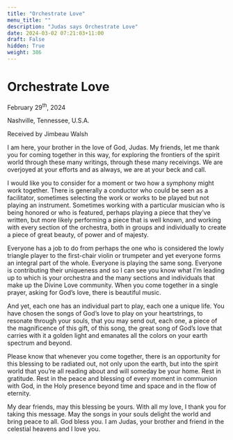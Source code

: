 ```yaml
---
title: "Orchestrate Love"
menu_title: ""
description: "Judas says Orchestrate Love"
date: 2024-03-02 07:21:03+11:00
draft: False
hidden: True
weight: 386
---
```

# Orchestrate Love 

February 29<sup>th</sup>, 2024

Nashville, Tennessee, U.S.A.

Received by Jimbeau Walsh  

I am here, your brother in the love of God, Judas. My friends, let me thank you for coming together in this way, for exploring the frontiers of the spirit world through these many writings, through these many receivings. We are overjoyed at your efforts and as always, we are at your beck and call. 
   
I would like you to consider for a moment or two how a symphony might work together. There is generally a conductor who could be seen as a facilitator, sometimes selecting the work or works to be played but not playing an instrument. Sometimes working with a particular musician who is being honored or who is featured, perhaps playing a piece that they’ve written, but more likely performing a piece that is well known, and working with every section of the orchestra, both in groups and individually to create a piece of great beauty, of power and of majesty. 

Everyone has a job to do from perhaps the one who is considered the lowly triangle player to the first-chair violin or trumpeter and yet everyone forms an integral part of the whole. Everyone is playing the same song. Everyone is contributing their uniqueness and so I can see you know what I’m leading up to which is your orchestra and the many sections and individuals that make up the Divine Love community. When you come together in a single prayer, asking for God’s love, there is beautiful music. 

And yet, each one has an individual part to play, each one a unique life. You have chosen the songs of God’s love to play on your heartstrings, to resonate through your souls, that you may send out, each one, a piece of the magnificence of this gift, of this song, the great song of God’s love that carries with it a golden light and emanates all the colors on your earth spectrum and beyond. 
  
Please know that whenever you come together, there is an opportunity for this blessing to be radiated out, not only upon the earth, but into the spirit world that you’re all reading about and will someday be your home. Rest in gratitude. Rest in the peace and blessing of every moment in communion with God, in the Holy presence beyond time and space and in the flow of eternity. 

My dear friends, may this blessing be yours. With all my love, I thank you for taking this message. May the songs in your souls delight the world and bring peace to all. God bless you. I am Judas, your brother and friend in the celestial heavens and I love you. 